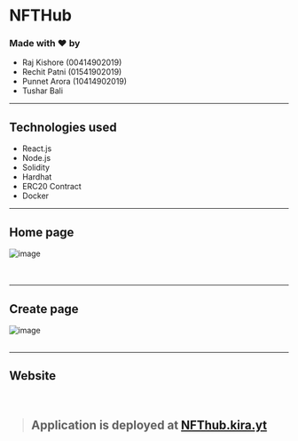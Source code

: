 # NFTHub

### Made with ❤️ by

- Raj Kishore (00414902019)
- Rechit Patni (01541902019)
- Punnet Arora (10414902019)
- Tushar Bali

***

## Technologies used

- React.js
- Node.js
- Solidity
- Hardhat
- ERC20 Contract
- Docker

***

## Home page
<img src="https://i.ibb.co/7QB5Ztg/image.png" alt="image">
<br>
<br>
<br>

***

## Create page
<img src="https://i.ibb.co/zhGRy6f/image.png" alt="image">
<br>
<br>

***

## Website
<br>

>## Application is deployed at [NFThub.kira.yt](https://nfthub.kira.yt)
